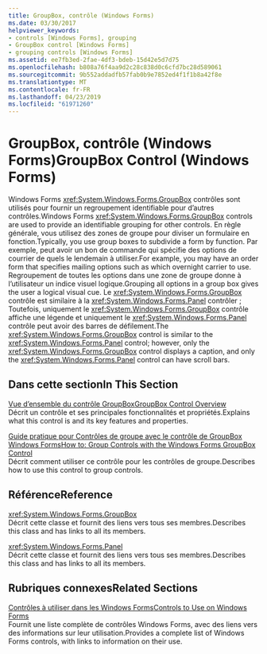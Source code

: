 ```yaml
---
title: GroupBox, contrôle (Windows Forms)
ms.date: 03/30/2017
helpviewer_keywords:
- controls [Windows Forms], grouping
- GroupBox control [Windows Forms]
- grouping controls [Windows Forms]
ms.assetid: ee7fb3ed-2fae-4df3-bdeb-15d42e5d7d75
ms.openlocfilehash: b808a76f4aa9d2c28c838d0c6cfd7bc28d589061
ms.sourcegitcommit: 9b552addadfb57fab0b9e7852ed4f1f1b8a42f8e
ms.translationtype: MT
ms.contentlocale: fr-FR
ms.lasthandoff: 04/23/2019
ms.locfileid: "61971260"
---
```

# <a name="groupbox-control-windows-forms"></a><span data-ttu-id="8f02c-102">GroupBox, contrôle (Windows Forms)</span><span class="sxs-lookup"><span data-stu-id="8f02c-102">GroupBox Control (Windows Forms)</span></span>
<span data-ttu-id="8f02c-103">Windows Forms <xref:System.Windows.Forms.GroupBox> contrôles sont utilisés pour fournir un regroupement identifiable pour d’autres contrôles.</span><span class="sxs-lookup"><span data-stu-id="8f02c-103">Windows Forms <xref:System.Windows.Forms.GroupBox> controls are used to provide an identifiable grouping for other controls.</span></span> <span data-ttu-id="8f02c-104">En règle générale, vous utilisez des zones de groupe pour diviser un formulaire en fonction.</span><span class="sxs-lookup"><span data-stu-id="8f02c-104">Typically, you use group boxes to subdivide a form by function.</span></span> <span data-ttu-id="8f02c-105">Par exemple, peut avoir un bon de commande qui spécifie des options de courrier de quels le lendemain à utiliser.</span><span class="sxs-lookup"><span data-stu-id="8f02c-105">For example, you may have an order form that specifies mailing options such as which overnight carrier to use.</span></span> <span data-ttu-id="8f02c-106">Regroupement de toutes les options dans une zone de groupe donne à l’utilisateur un indice visuel logique.</span><span class="sxs-lookup"><span data-stu-id="8f02c-106">Grouping all options in a group box gives the user a logical visual cue.</span></span> <span data-ttu-id="8f02c-107">Le <xref:System.Windows.Forms.GroupBox> contrôle est similaire à la <xref:System.Windows.Forms.Panel> contrôler ; Toutefois, uniquement le <xref:System.Windows.Forms.GroupBox> contrôle affiche une légende et uniquement le <xref:System.Windows.Forms.Panel> contrôle peut avoir des barres de défilement.</span><span class="sxs-lookup"><span data-stu-id="8f02c-107">The <xref:System.Windows.Forms.GroupBox> control is similar to the <xref:System.Windows.Forms.Panel> control; however, only the <xref:System.Windows.Forms.GroupBox> control displays a caption, and only the <xref:System.Windows.Forms.Panel> control can have scroll bars.</span></span>  
  
## <a name="in-this-section"></a><span data-ttu-id="8f02c-108">Dans cette section</span><span class="sxs-lookup"><span data-stu-id="8f02c-108">In This Section</span></span>  
 [<span data-ttu-id="8f02c-109">Vue d’ensemble du contrôle GroupBox</span><span class="sxs-lookup"><span data-stu-id="8f02c-109">GroupBox Control Overview</span></span>](groupbox-control-overview-windows-forms.md)  
 <span data-ttu-id="8f02c-110">Décrit un contrôle et ses principales fonctionnalités et propriétés.</span><span class="sxs-lookup"><span data-stu-id="8f02c-110">Explains what this control is and its key features and properties.</span></span>  
  
 [<span data-ttu-id="8f02c-111">Guide pratique pour Contrôles de groupe avec le contrôle de GroupBox Windows Forms</span><span class="sxs-lookup"><span data-stu-id="8f02c-111">How to: Group Controls with the Windows Forms GroupBox Control</span></span>](how-to-group-controls-with-the-windows-forms-groupbox-control.md)  
 <span data-ttu-id="8f02c-112">Décrit comment utiliser ce contrôle pour les contrôles de groupe.</span><span class="sxs-lookup"><span data-stu-id="8f02c-112">Describes how to use this control to group controls.</span></span>  
  
## <a name="reference"></a><span data-ttu-id="8f02c-113">Référence</span><span class="sxs-lookup"><span data-stu-id="8f02c-113">Reference</span></span>  
 <xref:System.Windows.Forms.GroupBox>  
 <span data-ttu-id="8f02c-114">Décrit cette classe et fournit des liens vers tous ses membres.</span><span class="sxs-lookup"><span data-stu-id="8f02c-114">Describes this class and has links to all its members.</span></span>  
  
 <xref:System.Windows.Forms.Panel>  
 <span data-ttu-id="8f02c-115">Décrit cette classe et fournit des liens vers tous ses membres.</span><span class="sxs-lookup"><span data-stu-id="8f02c-115">Describes this class and has links to all its members.</span></span>  
  
## <a name="related-sections"></a><span data-ttu-id="8f02c-116">Rubriques connexes</span><span class="sxs-lookup"><span data-stu-id="8f02c-116">Related Sections</span></span>  
 [<span data-ttu-id="8f02c-117">Contrôles à utiliser dans les Windows Forms</span><span class="sxs-lookup"><span data-stu-id="8f02c-117">Controls to Use on Windows Forms</span></span>](controls-to-use-on-windows-forms.md)  
 <span data-ttu-id="8f02c-118">Fournit une liste complète de contrôles Windows Forms, avec des liens vers des informations sur leur utilisation.</span><span class="sxs-lookup"><span data-stu-id="8f02c-118">Provides a complete list of Windows Forms controls, with links to information on their use.</span></span>
